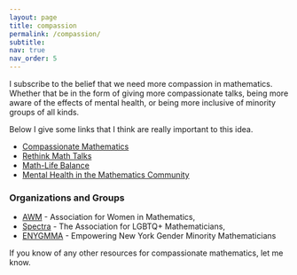 ```yaml
---
layout: page
title: compassion
permalink: /compassion/
subtitle:
nav: true
nav_order: 5
---
```


I subscribe to the belief that we need more compassion in mathematics. Whether that be in the form of giving more compassionate talks, being more aware of the effects of mental health, or being more inclusive of minority groups of all kinds.

Below I give some links that I think are really important to this idea.
* [Compassionate Mathematics](https://drive.google.com/file/d/1mjiF0W6v0M9lAV2fPWRJ5GM9uvlIOusH/view)
* [Rethink Math Talks](https://topos.site/blog/2024-08-02-rethink-math-talks/)
* [Math-Life Balance](https://www.muramatik.com/math-life-balance/)
* [Mental Health in the Mathematics Community](https://www.ams.org/journals/notices/201907/rnoti-p1079.pdf)

### Organizations and Groups
* [AWM](https://awm-math.org/) - Association for Women in Mathematics,
* [Spectra](https://lgbtmath.org/) - The Association for LGBTQ+ Mathematicians,
* [ENYGMMA](https://sites.google.com/stonybrook.edu/enygmma/home) - Empowering New York Gender Minority Mathematicians

If you know of any other resources for compassionate mathematics, let me know.

<!-- I am on the [Spectra Allylist](https://lgbtmath.org/Allyship.html), meaning I self-identify as an ally to the LGBTQ+ community. For a really fascinating account on the history of Spectra, read [this](https://digitalcommons.lmu.edu/cgi/viewcontent.cgi?article=1154&context=math_fac). -->
